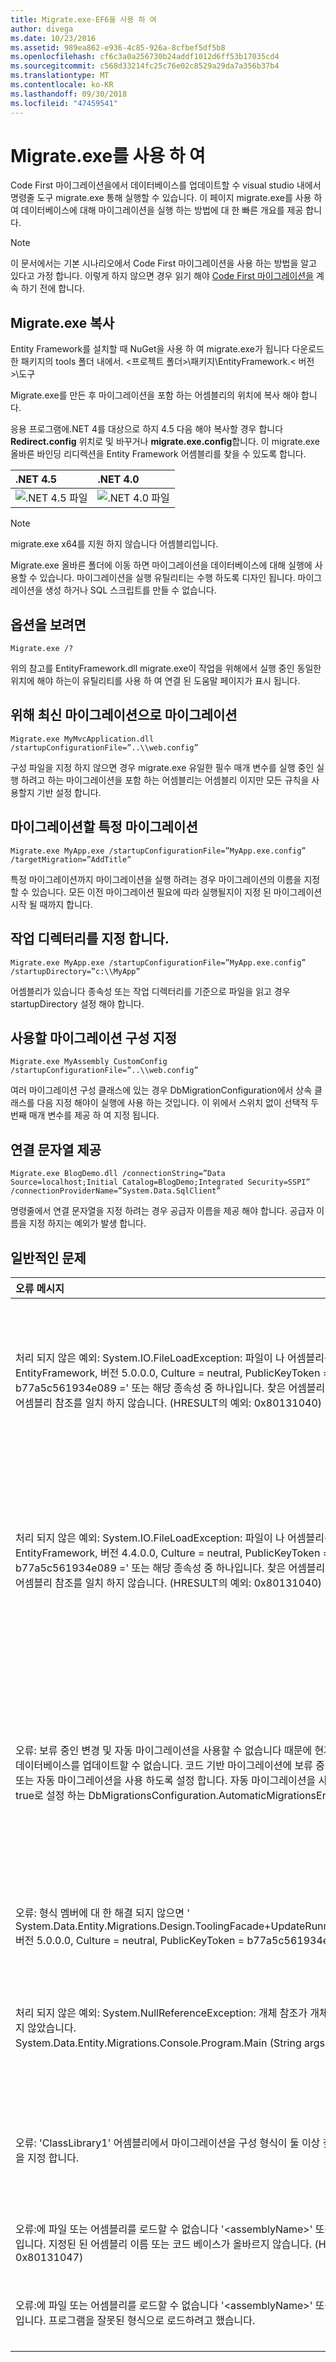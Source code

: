 ```yaml
---
title: Migrate.exe-EF6을 사용 하 여
author: divega
ms.date: 10/23/2016
ms.assetid: 989ea862-e936-4c85-926a-8cfbef5df5b8
ms.openlocfilehash: cf6c3a0a256730b24addf1012d6ff53b17035cd4
ms.sourcegitcommit: c568d33214fc25c76e02c8529a29da7a356b37b4
ms.translationtype: MT
ms.contentlocale: ko-KR
ms.lasthandoff: 09/30/2018
ms.locfileid: "47459541"
---
```

# <a name="using-migrateexe"></a>Migrate.exe를 사용 하 여
Code First 마이그레이션을에서 데이터베이스를 업데이트할 수 visual studio 내에서 명령줄 도구 migrate.exe 통해 실행할 수 있습니다. 이 페이지 migrate.exe를 사용 하 여 데이터베이스에 대해 마이그레이션을 실행 하는 방법에 대 한 빠른 개요를 제공 합니다.

> [!NOTE]
> 이 문서에서는 기본 시나리오에서 Code First 마이그레이션을 사용 하는 방법을 알고 있다고 가정 합니다. 이렇게 하지 않으면 경우 읽기 해야 [Code First 마이그레이션을](~/ef6/modeling/code-first/migrations/index.md) 계속 하기 전에 합니다.

## <a name="copy-migrateexe"></a>Migrate.exe 복사

Entity Framework를 설치할 때 NuGet을 사용 하 여 migrate.exe가 됩니다 다운로드 한 패키지의 tools 폴더 내에서. &lt;프로젝트 폴더&gt;\\패키지\\EntityFramework.&lt; 버전&gt;\\도구

Migrate.exe를 만든 후 마이그레이션을 포함 하는 어셈블리의 위치에 복사 해야 합니다.

응용 프로그램에.NET 4를 대상으로 하지 4.5 다음 해야 복사할 경우 합니다 **Redirect.config** 위치로 및 바꾸거나 **migrate.exe.config**합니다. 이 migrate.exe 올바른 바인딩 리디렉션을 Entity Framework 어셈블리를 찾을 수 있도록 합니다.

| .NET 4.5                                      | .NET 4.0                                      |
|:----------------------------------------------|:----------------------------------------------|
| ![.NET 4.5 파일](~/ef6/media/net45files.png) | ![.NET 4.0 파일](~/ef6/media/net40files.png) |

> [!NOTE]
> migrate.exe x64를 지원 하지 않습니다 어셈블리입니다.

Migrate.exe 올바른 폴더에 이동 하면 마이그레이션을 데이터베이스에 대해 실행에 사용할 수 있습니다. 마이그레이션을 실행 유틸리티는 수행 하도록 디자인 됩니다. 마이그레이션을 생성 하거나 SQL 스크립트를 만들 수 없습니다.

## <a name="see-options"></a>옵션을 보려면

``` console
Migrate.exe /?
```

위의 참고를 EntityFramework.dll migrate.exe이 작업을 위해에서 실행 중인 동일한 위치에 해야 하는이 유틸리티를 사용 하 여 연결 된 도움말 페이지가 표시 됩니다.

## <a name="migrate-to-the-latest-migration"></a>위해 최신 마이그레이션으로 마이그레이션

``` console
Migrate.exe MyMvcApplication.dll /startupConfigurationFile=”..\\web.config”
```

구성 파일을 지정 하지 않으면 경우 migrate.exe 유일한 필수 매개 변수를 실행 중인 실행 하려고 하는 마이그레이션을 포함 하는 어셈블리는 어셈블리 이지만 모든 규칙을 사용할지 기반 설정 합니다.

## <a name="migrate-to-a-specific-migration"></a>마이그레이션할 특정 마이그레이션

``` console
Migrate.exe MyApp.exe /startupConfigurationFile=”MyApp.exe.config” /targetMigration=”AddTitle”
```

특정 마이그레이션까지 마이그레이션을 실행 하려는 경우 마이그레이션의 이름을 지정할 수 있습니다. 모든 이전 마이그레이션 필요에 따라 실행될지이 지정 된 마이그레이션 시작 될 때까지 합니다.

## <a name="specify-working-directory"></a>작업 디렉터리를 지정 합니다.

``` console
Migrate.exe MyApp.exe /startupConfigurationFile=”MyApp.exe.config” /startupDirectory=”c:\\MyApp”
```

어셈블리가 있습니다 종속성 또는 작업 디렉터리를 기준으로 파일을 읽고 경우 startupDirectory 설정 해야 합니다.

## <a name="specify-migration-configuration-to-use"></a>사용할 마이그레이션 구성 지정

``` console
Migrate.exe MyAssembly CustomConfig /startupConfigurationFile=”..\\web.config”
```

여러 마이그레이션 구성 클래스에 있는 경우 DbMigrationConfiguration에서 상속 클래스를 다음 지정 해야이 실행에 사용 하는 것입니다. 이 위에서 스위치 없이 선택적 두 번째 매개 변수를 제공 하 여 지정 됩니다.

## <a name="provide-connection-string"></a>연결 문자열 제공

``` console
Migrate.exe BlogDemo.dll /connectionString=”Data Source=localhost;Initial Catalog=BlogDemo;Integrated Security=SSPI” /connectionProviderName=”System.Data.SqlClient”
```

명령줄에서 연결 문자열을 지정 하려는 경우 공급자 이름을 제공 해야 합니다. 공급자 이름을 지정 하지는 예외가 발생 합니다.

## <a name="common-problems"></a>일반적인 문제

| 오류 메시지                                                                                                                                                                                                                                                                                                                      | 솔루션                                                                                                                                                                                                                                                                                             |
|:-----------------------------------------------------------------------------------------------------------------------------------------------------------------------------------------------------------------------------------------------------------------------------------------------------------------------------------|:-----------------------------------------------------------------------------------------------------------------------------------------------------------------------------------------------------------------------------------------------------------------------------------------------------|
| 처리 되지 않은 예외: System.IO.FileLoadException: 파일이 나 어셈블리를 로드할 수 없습니다 ' EntityFramework, 버전 5.0.0.0, Culture = neutral, PublicKeyToken = b77a5c561934e089 =' 또는 해당 종속성 중 하나입니다. 찾은 어셈블리의 매니페스트 정의가 어셈블리 참조를 일치 하지 않습니다. (HRESULT의 예외: 0x80131040)         | 일반적으로 Redirect.config 파일 없이.NET 4 응용 프로그램을 실행 하는 것을 의미 합니다. Redirect.config migrate.exe와 동일한 위치에 복사 하 고 이름을 migrate.exe.config로 해야 합니다.                                                                                       |
| 처리 되지 않은 예외: System.IO.FileLoadException: 파일이 나 어셈블리를 로드할 수 없습니다 ' EntityFramework, 버전 4.4.0.0, Culture = neutral, PublicKeyToken = b77a5c561934e089 =' 또는 해당 종속성 중 하나입니다. 찾은 어셈블리의 매니페스트 정의가 어셈블리 참조를 일치 하지 않습니다. (HRESULT의 예외: 0x80131040)          | 이 예외는 Redirect.config 사용 하 여 응용 프로그램 migrate.exe 위치로 복사 하는.NET 4.5를 실행 하는 것을 의미 합니다. 앱이.NET 4.5 경우 구성 파일 내에서 리디렉션 사용 하 여 필요가 없습니다. Migrate.exe.config 파일을 삭제 합니다.                                    |
| 오류: 보류 중인 변경 및 자동 마이그레이션을 사용할 수 없습니다 때문에 현재 모델과 일치 하도록 데이터베이스를 업데이트할 수 없습니다. 코드 기반 마이그레이션에 보류 중인 모델 변경 내용 쓰기 또는 자동 마이그레이션을 사용 하도록 설정 합니다. 자동 마이그레이션을 사용 하도록 설정 하려면 true로 설정 하는 DbMigrationsConfiguration.AutomaticMigrationsEnabled를 설정 합니다. | 실행 중인 마이그레이션 변경 내용을 모델에 대 한 대처로 마이그레이션을 만들지 않은 데이터베이스 모델과 일치 하지 않는 경우이 오류가 발생 합니다. 다음 데이터베이스를 업그레이드 하려면 마이그레이션을 만들지 않고 migrate.exe를 실행 하는 모델 클래스에 속성 추가이 예시입니다. |
| 오류: 형식 멤버에 대 한 해결 되지 않으면 ' System.Data.Entity.Migrations.Design.ToolingFacade+UpdateRunner,EntityFramework, 버전 5.0.0.0, Culture = neutral, PublicKeyToken = b77a5c561934e089 ='.                                                                                                                                       | 이 오류는 잘못 된 시작 디렉터리를 지정 하 여 발생할 수 있습니다. Migrate.exe의 위치 여야 합니다.                                                                                                                                                                                      |
| 처리 되지 않은 예외: System.NullReferenceException: 개체 참조가 개체의 인스턴스로 설정 되지 않았습니다. <br/>   System.Data.Entity.Migrations.Console.Program.Main (String args)에서                                                                                                                                             | 이 사용 하는 시나리오에 대 한 필수 매개 변수를 지정 하지 않으면에서 발생할 수 있습니다. 예를 들어 공급자 이름을 지정 하지 않고 연결 문자열을 지정 합니다.                                                                                                                        |
| 오류: 'ClassLibrary1' 어셈블리에서 마이그레이션을 구성 형식이 둘 이상 찾았습니다. 사용할 이름을 지정 합니다.                                                                                                                                                                                                  | 오류 상태는 구성 클래스가 둘 이상 지정된 된 어셈블리 에서입니다. 사용 하려는 지정 하려면 /configurationType 스위치를 사용 해야 합니다.                                                                                                                                           |
| 오류:에 파일 또는 어셈블리를 로드할 수 없습니다 '&lt;assemblyName&gt;' 또는 해당 종속성 중 하나입니다. 지정된 된 어셈블리 이름 또는 코드 베이스가 올바르지 않습니다. (HRESULT의 예외: 0x80131047)                                                                                                                                                    | 이 어셈블리 이름이 올바르게 지정 또는 있지 않은 경우 발생할 수 있습니다.                                                                                                                                                                                                                          |
| 오류:에 파일 또는 어셈블리를 로드할 수 없습니다 '&lt;assemblyName&gt;' 또는 해당 종속성 중 하나입니다. 프로그램을 잘못된 형식으로 로드하려고 했습니다.                                                                                                                                                                          | X64 migrate.exe 실행 하려는 경우이 응용 프로그램입니다. EF 5.0 이하의 x86에만 적용 됩니다.                                                                                                                                                                                |
